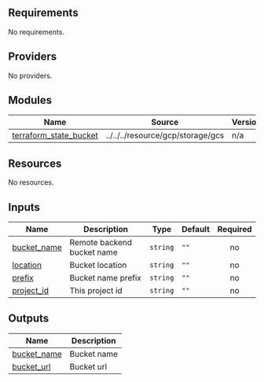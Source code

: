 <!-- BEGIN_TF_DOCS -->
## Requirements

No requirements.

## Providers

No providers.

## Modules

| Name | Source | Version |
|------|--------|---------|
| <a name="module_terraform_state_bucket"></a> [terraform\_state\_bucket](#module\_terraform\_state\_bucket) | ../../../resource/gcp/storage/gcs | n/a |

## Resources

No resources.

## Inputs

| Name | Description | Type | Default | Required |
|------|-------------|------|---------|:--------:|
| <a name="input_bucket_name"></a> [bucket\_name](#input\_bucket\_name) | Remote backend bucket name | `string` | `""` | no |
| <a name="input_location"></a> [location](#input\_location) | Bucket location | `string` | `""` | no |
| <a name="input_prefix"></a> [prefix](#input\_prefix) | Bucket name prefix | `string` | `""` | no |
| <a name="input_project_id"></a> [project\_id](#input\_project\_id) | This project id | `string` | `""` | no |

## Outputs

| Name | Description |
|------|-------------|
| <a name="output_bucket_name"></a> [bucket\_name](#output\_bucket\_name) | Bucket name |
| <a name="output_bucket_url"></a> [bucket\_url](#output\_bucket\_url) | Bucket url |
<!-- END_TF_DOCS -->